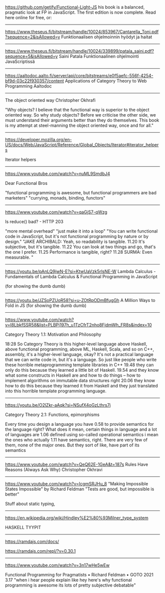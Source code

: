 https://github.com/getify/Functional-Light-JS
his book is a balanced, pragmatic look at FP in JavaScript. The first edition is now complete. Read here online for free, or:

---

https://www.theseus.fi/bitstream/handle/10024/853967/Cantarella_Toni.pdf?sequence=2&isAllowed=y
Funktionaalisen ohjelmoinnin
hyödyt ja haitat

---

https://www.theseus.fi/bitstream/handle/10024/339899/patala_saini.pdf?sequence=5&isAllowed=y
Saini Patala
Funktionaalinen ohjelmointi
JavaScriptissä

---

https://aaltodoc.aalto.fi/server/api/core/bitstreams/e0f5aefc-556f-4254-bf9d-03c22f930357/content
Applications of Category Theory to Web Programming
Aaltodoc

---

The object oriented way
Christopher Okhrafi

"Why objects? I believe that the functional way is superior to the object oriented way. So why study
objects? Before we criticise the other side, we must understand their arguments better than they do
themselves. This book is my attempt at steel-manning the object oriented way, once and for all."

---

https://developer.mozilla.org/en-US/docs/Web/JavaScript/Reference/Global_Objects/Iterator#iterator_helpers

Iterator helpers

---

https://www.youtube.com/watch?v=nuML9SmdbJ4

Dear Functional Bros

"functional programming is awesome, but functional programmers are bad marketers" "currying, monads, binding, functors"

---

https://www.youtube.com/watch?v=qaGjS7-qWzg

Is reduce() bad? - HTTP 203

"more mental overhead" "just make it into a loop"
"You can write functional code in JavaScript, but it's not functional programming by nature or by design."
"JAKE ARCHIBALD: Yeah, so readability is tangible.
11.20
It's subjective, but it's tangible.
11.22
You can look at two things and go, that's the one I prefer.
11.25
Performance is tangible, right?
11.28
SURMA: Even measurable.
"

---

https://youtu.be/pAnLQ9jwN-E?si=KtwUaVzk5rlsNE-W
Lambda Calculus - Fundamentals of Lambda Calculus & Functional Programming in JavaScript

(for showing the dumb dumb)

---

https://youtu.be/JZSoPZUoR58?si=u-ZOtRpODmBfugGh
A Million Ways to Fold in JS
(for showing the dumb dumb)

---

https://www.youtube.com/watch?v=I8LbkfSSR58&list=PLBPj197h_u1TzCfrT2nho8FjdmWh_FR8s&index=10

Category Theory 1.1: Motivation and Philosophy

18:28 So Category Theory is this higher-level language above Haskell, above functional programming, above ML, Haskell, Scala, and so on C++, assembly, it's a higher-level language, okay? It's not a practical language that we can write code in, but it's a language.
So just like people who write these horrible metaprogramming template libraries in C++
19.48
they can only do this because they learned a little bit of Haskell.
19.54
and they know what some constructs in Haskell are and how to do things – how to implement algorithms on immutable data structures right
20.06
they know how to do this because they learned it from Haskell and they just translated into this horrible template programming language.

---

https://youtu.be/O2lZkr-aAqk?si=NSufX4oGzLthrs7j

Category Theory 2.1: Functions, epimorphisms

Every time you design a language you have
0.58
to provide semantics for the language right? What does it mean, certain things in language and a lot of languages are
1.06
defined using so-called operational semantics i mean the ones who actually
1.11
have semantics, right. There are very few of them, none of the major ones. But they sort of like, have part of its semantics

---

https://www.youtube.com/watch?v=QeQ62E-1GeA&t=187s
Rules Have Reasons (Always Ask Why)
Christopher Okhravi

---

https://www.youtube.com/watch?v=IcgmSRJHu_8
"Making Impossible States Impossible" by Richard Feldman
"Tests are good, but impossible is better"

Stuff about static typing,

---

https://en.wikipedia.org/wiki/Hindley%E2%80%93Milner_type_system

HASKELL TYYPIT

---

https://ramdajs.com/docs/

https://ramdajs.com/repl/?v=0.30.1

---

https://www.youtube.com/watch?v=3n17wHe5wEw

Functional Programming for Pragmatists • Richard Feldman • GOTO 2021
3.17
"when i hear people explain like hey here's why functional programming is awesome its lots of pretty subjective debatable"
